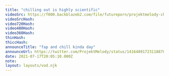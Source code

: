```yaml
---
title: "chilling out is highly scientific"
videoSrc: https://f000.backblazeb2.com/file/futureporn/projektmelody-chaturbate-2021-07-17.mp4
videoSrcHash: 
video720Hash: 
video480Hash: 
video360Hash: 
thinHash: 
thiccHash: 
announceTitle: "fap and chill kinda day"
announceUrl: https://twitter.com/ProjektMelody/status/1416489172311887876
date: 2021-07-17T20:05:10.000Z
note: 
layout: layouts/vod.njk
---
```

